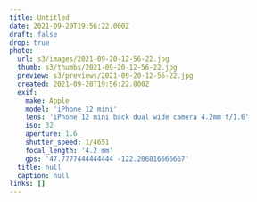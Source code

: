 ```yaml
---
title: Untitled
date: 2021-09-20T19:56:22.000Z
draft: false
drop: true
photo:
  url: s3/images/2021-09-20-12-56-22.jpg
  thumb: s3/thumbs/2021-09-20-12-56-22.jpg
  preview: s3/previews/2021-09-20-12-56-22.jpg
  created: 2021-09-20T19:56:22.000Z
  exif:
    make: Apple
    model: 'iPhone 12 mini'
    lens: 'iPhone 12 mini back dual wide camera 4.2mm f/1.6'
    iso: 32
    aperture: 1.6
    shutter_speed: 1/4651
    focal_length: '4.2 mm'
    gps: '47.7777444444444 -122.206816666667'
  title: null
  caption: null
links: []
---
```

